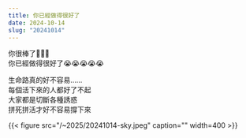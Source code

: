 ```yaml
---
title: 你已經做得很好了
date: 2024-10-14
slug: "20241014"
---
```


你很棒了🥺🥺🥺\
你已經做得很好了😭😭😭😭😭

生命路真的好不容易……\
每個活下來的人都好了不起\
大家都是切斷各種誘惑\
拼死拼活才好不容易撐下來

{{< figure src="/~2025/20241014-sky.jpeg" caption="" width=400 >}}

